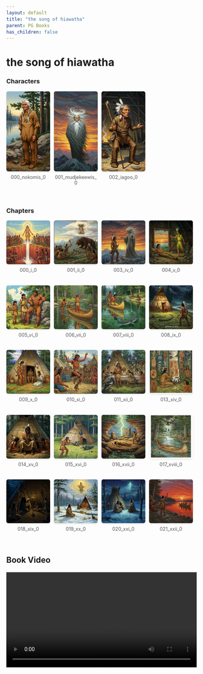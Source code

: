 ```yaml
---
layout: default
title: "the song of hiawatha"
parent: PG Books
has_children: false
---
```



<style>
.image-gallery {
  display: flex;
  flex-wrap: wrap;
  justify-content: space-between;
  margin-bottom: 20px;
}

.image-row {
  display: flex;
  justify-content: flex-start;
  width: 100%;
  margin-bottom: 20px;
}

.image-item {
  width: 23%;
  margin-right: 2%;
  text-align: center;
}

.image-item:last-child {
  margin-right: 0;
}

.image-item img {
  width: 100%;
  height: auto;
  object-fit: cover;
  border-radius: 5px;
  box-shadow: 0 2px 4px rgba(0,0,0,0.1);
}

.image-item p {
  margin-top: 5px;
  font-size: 0.9em;
  color: #555;
}

.video-container {
  margin: 20px 0;
}
</style>


# the song of hiawatha

<h3>Characters</h3>
<div class="image-gallery">
<div class="image-row">
  <div class="image-item">
    <img src="../../assets/pg_books_ai_generated_photos/the_song_of_hiawatha/characters/000_nokomis_0.png" alt="000_nokomis_0">
    <p>000_nokomis_0</p>
  </div>
  <div class="image-item">
    <img src="../../assets/pg_books_ai_generated_photos/the_song_of_hiawatha/characters/001_mudjekeewis_0.png" alt="001_mudjekeewis_0">
    <p>001_mudjekeewis_0</p>
  </div>
  <div class="image-item">
    <img src="../../assets/pg_books_ai_generated_photos/the_song_of_hiawatha/characters/002_iagoo_0.png" alt="002_iagoo_0">
    <p>002_iagoo_0</p>
  </div>
</div>
</div>

<h3>Chapters</h3>
<div class="image-gallery">
<div class="image-row">
  <div class="image-item">
    <img src="../../assets/pg_books_ai_generated_photos/the_song_of_hiawatha/chapters/000_i_0.png" alt="000_i_0">
    <p>000_i_0</p>
  </div>
  <div class="image-item">
    <img src="../../assets/pg_books_ai_generated_photos/the_song_of_hiawatha/chapters/001_ii_0.png" alt="001_ii_0">
    <p>001_ii_0</p>
  </div>
  <div class="image-item">
    <img src="../../assets/pg_books_ai_generated_photos/the_song_of_hiawatha/chapters/003_iv_0.png" alt="003_iv_0">
    <p>003_iv_0</p>
  </div>
  <div class="image-item">
    <img src="../../assets/pg_books_ai_generated_photos/the_song_of_hiawatha/chapters/004_v_0.png" alt="004_v_0">
    <p>004_v_0</p>
  </div>
</div>
<div class="image-row">
  <div class="image-item">
    <img src="../../assets/pg_books_ai_generated_photos/the_song_of_hiawatha/chapters/005_vi_0.png" alt="005_vi_0">
    <p>005_vi_0</p>
  </div>
  <div class="image-item">
    <img src="../../assets/pg_books_ai_generated_photos/the_song_of_hiawatha/chapters/006_vii_0.png" alt="006_vii_0">
    <p>006_vii_0</p>
  </div>
  <div class="image-item">
    <img src="../../assets/pg_books_ai_generated_photos/the_song_of_hiawatha/chapters/007_viii_0.png" alt="007_viii_0">
    <p>007_viii_0</p>
  </div>
  <div class="image-item">
    <img src="../../assets/pg_books_ai_generated_photos/the_song_of_hiawatha/chapters/008_ix_0.png" alt="008_ix_0">
    <p>008_ix_0</p>
  </div>
</div>
<div class="image-row">
  <div class="image-item">
    <img src="../../assets/pg_books_ai_generated_photos/the_song_of_hiawatha/chapters/009_x_0.png" alt="009_x_0">
    <p>009_x_0</p>
  </div>
  <div class="image-item">
    <img src="../../assets/pg_books_ai_generated_photos/the_song_of_hiawatha/chapters/010_xi_0.png" alt="010_xi_0">
    <p>010_xi_0</p>
  </div>
  <div class="image-item">
    <img src="../../assets/pg_books_ai_generated_photos/the_song_of_hiawatha/chapters/011_xii_0.png" alt="011_xii_0">
    <p>011_xii_0</p>
  </div>
  <div class="image-item">
    <img src="../../assets/pg_books_ai_generated_photos/the_song_of_hiawatha/chapters/013_xiv_0.png" alt="013_xiv_0">
    <p>013_xiv_0</p>
  </div>
</div>
<div class="image-row">
  <div class="image-item">
    <img src="../../assets/pg_books_ai_generated_photos/the_song_of_hiawatha/chapters/014_xv_0.png" alt="014_xv_0">
    <p>014_xv_0</p>
  </div>
  <div class="image-item">
    <img src="../../assets/pg_books_ai_generated_photos/the_song_of_hiawatha/chapters/015_xvi_0.png" alt="015_xvi_0">
    <p>015_xvi_0</p>
  </div>
  <div class="image-item">
    <img src="../../assets/pg_books_ai_generated_photos/the_song_of_hiawatha/chapters/016_xvii_0.png" alt="016_xvii_0">
    <p>016_xvii_0</p>
  </div>
  <div class="image-item">
    <img src="../../assets/pg_books_ai_generated_photos/the_song_of_hiawatha/chapters/017_xviii_0.png" alt="017_xviii_0">
    <p>017_xviii_0</p>
  </div>
</div>
<div class="image-row">
  <div class="image-item">
    <img src="../../assets/pg_books_ai_generated_photos/the_song_of_hiawatha/chapters/018_xix_0.png" alt="018_xix_0">
    <p>018_xix_0</p>
  </div>
  <div class="image-item">
    <img src="../../assets/pg_books_ai_generated_photos/the_song_of_hiawatha/chapters/019_xx_0.png" alt="019_xx_0">
    <p>019_xx_0</p>
  </div>
  <div class="image-item">
    <img src="../../assets/pg_books_ai_generated_photos/the_song_of_hiawatha/chapters/020_xxi_0.png" alt="020_xxi_0">
    <p>020_xxi_0</p>
  </div>
  <div class="image-item">
    <img src="../../assets/pg_books_ai_generated_photos/the_song_of_hiawatha/chapters/021_xxii_0.png" alt="021_xxii_0">
    <p>021_xxii_0</p>
  </div>
</div>
</div>

<h2>Book Video</h2>
<div class="video-container">
  <video controls width="100%">
    <source src="../../assets/pg_books_ai_generated_videos/the_song_of_hiawatha.mp4" type="video/mp4">
    Your browser does not support the video tag.
  </video>
</div>

